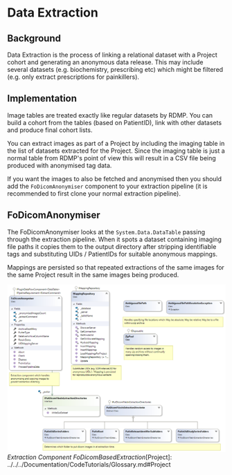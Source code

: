 # Data Extraction
## Background
Data Extraction is the process of linking a relational dataset with a Project cohort and generating an anonymous data release.  This may include several datasets (e.g. biochemistry, prescribing etc) which might be filtered (e.g. only extract prescriptions for painkillers).

## Implementation
Image tables are treated exactly like regular datasets by RDMP.  You can build a cohort from the tables (based on PatientID), link with other datasets and produce final cohort lists.

You can extract images as part of a Project by including the imaging table in the list of datasets extracted for the Project.  Since the imaging table is just a normal table from RDMP's point of view this will result in a CSV file being produced with anonymised tag data.

If you want the images to also be fetched and anonymised then you should add the `FoDicomAnonymiser` component to your extraction pipeline (it is recommended to first clone your normal extraction pipeline).

## FoDicomAnonymiser
The FoDicomAnonymiser looks at the `System.Data.DataTable` passing through the extraction pipeline.  When it spots a dataset containing imaging file paths it copies them to the output directory after stripping identifiable tags and substituting UIDs / PatientIDs for suitable anonymous mappings.

Mappings are persisted so that repeated extractions of the same images for the same Project result in the same images being produced.


![Overview](Images/FoDicomBasedExtraction.png)
_Extraction Component FoDicomBasedExtraction_[Project]: ../../../Documentation/CodeTutorials/Glossary.md#Project
